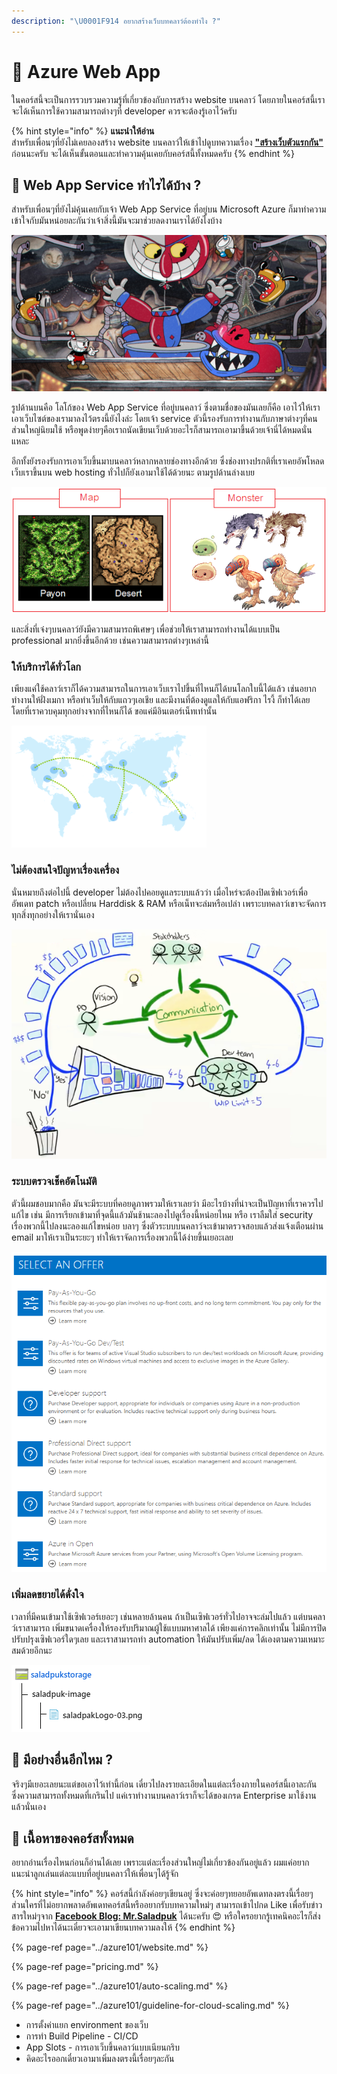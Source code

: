 ```yaml
---
description: "\U0001F914 อยากสร้างเว็บบทคลาว์ต้องทำไง ?"
---
```


# 👶 Azure Web App

ในคอร์สนี้จะเป็นการรวบรวมความรู้ที่เกี่ยวข้องกับการสร้าง website บนคลาว์ โดยภายในคอร์สนี้เราจะได้เห็นการใช้ความสามารถต่างๆที่ developer ควรจะต้องรู้เอาไว้ครับ

{% hint style="info" %}
**แนะนำให้อ่าน**  
สำหรับเพื่อนๆที่ยังไม่เคยลองสร้าง website บนคลาว์ให้เข้าไปดูบทความเรื่อง [**"สร้างเว็บตัวแรกกัน"**](https://saladpuk.gitbook.io/learn/cloud/azure101/website) ก่อนนะครับ จะได้เห็นขั้นตอนและทำความคุ้นเคยกับคอร์สนี้ทั้งหมดครับ
{% endhint %}

## 🤔 Web App Service ทำไรได้บ้าง ?

สำหรับเพื่อนๆที่ยังไม่คุ้นเคยกับเจ้า Web App Service ที่อยู่บน Microsoft Azure ก็มาทำความเข้าใจกับมันหน่อยละกันว่าเจ้าสิ่งนี้มันจะมาช่วยลดงานเราได้ยังไงบ้าง

![](../../.gitbook/assets/image%20%28926%29.png)

รูปด้านบนคือ โลโก้ของ Web App Service ที่อยู่บนคลาว์ ซึ่งตามชื่อของมันเลยก็คือ เอาไว้ให้เราเอาเว็บไซต์ของเรามาลงไว้ตรงนี้ยังไงล่ะ โดยเจ้า service ตัวนี้รองรับการทำงานกับภาษาต่างๆที่คนส่วนใหญ่นิยมใช้ หรือพูดง่ายๆคือเราถนัดเขียนเว็บด้วยอะไรก็สามารถเอามาขึ้นด้วยเจ้านี่ได้หมดนั่นแหละ

อีกทั้งยังรองรับการเอาเว็บขึ้นมาบนคลาว์หลากหลายช่องทางอีกด้วย ซึ่งช่องทางปรกติที่เราเคยอัพโหลดเว็บเราขึ้นบน web hosting ทั่วไปก็ยังเอามาใช้ได้ด้วยนะ ตามรูปด้านล่างเบย

![](../../.gitbook/assets/image%20%28615%29.png)

และสิ่งที่เจ๋งๆบนคลาว์ยังมีความสามารถพิเศษๆ เพื่อช่วยให้เราสามารถทำงานได้แบบเป็น professional มากยิ่งขึ้นอีกด้วย เช่นความสามารถต่างๆเหล่านี้

### ให้บริการได้ทั่วโลก

เพียงแค่ใช้คลาว์เราก็ได้ความสามารถในการเอาเว็บเราไปขึ้นที่ไหนก็ได้บนโลกใบนี้ได้แล้ว เช่นอยากทำงานให้ฝั่งเมกา หรือทำเว็บให้กับแถวๆเอเชีย และมีงานที่ต้องดูแลให้กับแอฟริกา ไรงี้ ก็ทำได้เลยโดยที่เราควบคุมทุกอย่างจากที่ไหนก็ได้ ขอแค่มีอินเตอร์เน็ทเท่านั้น

![](../../.gitbook/assets/image%20%2860%29.png)

### ไม่ต้องสนใจปัญหาเรื่องเครื่อง

นั่นหมายถึงต่อไปนี้ developer ไม่ต้องไปคอยดูแลระบบแล้วว่า เมื่อไหร่จะต้องปิดเซิฟเวอร์เพื่ออัพเดท patch หรือเปลี่ยน Harddisk & RAM หรือเน็ทจะล่มหรือเปล่า เพราะบทคลาว์เขาจะจัดการทุกสิ่งทุกอย่างให้เรานั่นเอง

![](../../.gitbook/assets/image%20%28744%29.png)

### ระบบตรวจเช็คอัตโนมัติ

ตัวนี้ผมชอบมากคือ มันจะมีระบบที่คอยดูภาพรวมให้เราเลยว่า มีอะไรบ้างที่น่าจะเป็นปัญหาที่เราควรไปแก้ไข เช่น มีการเรียกเข้ามาที่จุดนี้แล้วมันช้านะลองไปดูเรื่องนี้หน่อยไหม หรือ เราลืมใส่ security เรื่องพวกนี้ไปลงนะลองแก้ไขหน่อย บลาๆ ซึ่งตัวระบบบนคลาว์จะเข้ามาตรวจสอบแล้วส่งแจ้งเตือนผ่าน email มาให้เราเป็นระยะๆ ทำให้เราจัดการเรื่องพวกนี้ได้ง่ายขึ้นเยอะเลย

![](../../.gitbook/assets/image%20%28967%29.png)

### เพิ่มลดขยายได้ดั่งใจ

เวลาที่มีคนเข้ามาใช้เซิฟเวอร์เยอะๆ เช่นหลายล้านคน ถ้าเป็นเซิฟเวอร์ทั่วไปอาจจะล่มไปแล้ว แต่บนคลาว์เราสามารถ เพิ่มขนาดเครื่องให้รองรับปริมาณผู้ใช้แบบมหาศาลได้ เพียงแค่การคลิกเท่านั้น ไม่มีการปิดปรับปรุงเซิฟเวอร์ใดๆเลย และเราสามารถทำ automation ให้มันปรับเพิ่ม/ลด ได้เองตามความเหมาะสมด้วยอีกนะ

![](../../.gitbook/assets/image%20%28130%29.png)

## 🤔 มีอย่างอื่นอีกไหม ?

จริงๆมีเยอะเลยนะแต่ขอเอาไว้เท่านี้ก่อน เดี๋ยวไปลงรายละเอียดในแต่ละเรื่องภายในคอร์สนี้เอาละกัน ซึ่งความสามารถทั้งหมดที่เกรินไป แค่เราทำงานบนคลาว์เราก็จะได้ของเกรด Enterprise มาใช้งานแล้วนั่นเอง

## 🧭 เนื้อหาของคอร์สทั้งหมด

อยากอ่านเรื่องไหนก่อนก็อ่านได้เลย เพราะแต่ละเรื่องส่วนใหญ่ไม่เกี่ยวข้องกันอยู่แล้ว ผมแค่อยากแนะนำลูกเล่นแต่ละแบบที่อยู่บนคลาว์ให้เพื่อนๆได้รู้จัก

{% hint style="info" %}
คอร์สนี้กำลังค่อยๆเขียนอยู่ ซึ่งจะค่อยๆทยอยอัพเดทลงตรงนี้เรื่อยๆ ส่วนใครที่ไม่อยากพลาดอัพเดทคอร์สนี้หรืออยากรับบทความใหม่ๆ สามารถเข้าไปกด Like เพื่อรับข่าวสารใหม่ๆจาก [**Facebook Blog: Mr.Saladpuk**](https://www.facebook.com/mr.saladpuk) ได้นะครับ 😍 หรือใครอยากรู้เทคนิคอะไรก็ส่งข้อความไปหาได้นะเดี๋ยวจะเอามาเขียนบทความลงให้
{% endhint %}

{% page-ref page="../azure101/website.md" %}

{% page-ref page="pricing.md" %}

{% page-ref page="../azure101/auto-scaling.md" %}

{% page-ref page="../azure101/guideline-for-cloud-scaling.md" %}

* การตั้งค่าแยก environment ของเว็บ
* การทำ Build Pipeline - CI/CD
* App Slots - การเอาเว็บขึ้นคลาว์แบบเนียนกริบ
* คิดอะไรออกเดี๋ยวเอามาเพิ่มลงตรงนี้เรื่อยๆละกัน

